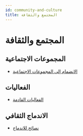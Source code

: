 ```yaml
---
id: community-and-culture
title: المجتمع والثقافة
---
```


# المجتمع والثقافة

## المجموعات الاجتماعية
- [الانضمام إلى المجموعات الاجتماعية](#)

## الفعاليات
- [الفعاليات القادمة](#)

## الاندماج الثقافي
- [نصائح للاندماج](#)
